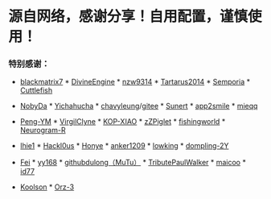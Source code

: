 # 源自网络，感谢分享！自用配置，谨慎使用！

### 特别感谢：

* [blackmatrix7](https://github.com/blackmatrix7/ios_rule_script)  * [DivineEngine](https://github.com/DivineEngine/Profiles/tree/master)  * [nzw9314](https://github.com/nzw9314)  * [Tartarus2014](https://github.com/Tartarus2014)  * [Semporia](https://github.com/Semporia)  * [Cuttlefish](https://github.com/ddgksf2013/Cuttlefish)

* [NobyDa](https://github.com/NobyDa)    * [Yichahucha](https://github.com/yichahucha/surge/tree/master)  * [chavyleung](https://github.com/chavyleung)/[gitee](https://gitee.com/chavyleung/scripts)  * [Sunert](https://github.com/Sunert/Script)  * [app2smile](https://github.com/app2smile/rules)  * [mieqq](https://github.com/mieqq/mieqq)

* [Peng-YM](https://github.com/Peng-YM)  * [VirgilClyne](https://github.com/VirgilClyne)  * [KOP-XIAO](https://github.com/KOP-XIAO)  * [zZPiglet](https://github.com/zZPiglet/Task.git)  * [fishingworld](https://github.com/fishingworld/something)  * [Neurogram-R](https://github.com/Neurogram-R)

* [lhie1](https://github.com/lhie1)  * [Hackl0us](https://github.com/Hackl0us)  * [Honye](https://github.com/Honye/scriptable-scripts/blob/master/README.zh.md)  * [anker1209](https://github.com/anker1209/Scriptable)  * [lowking](https://github.com/lowking/Scripts)  * [dompling-2Y](https://github.com/dompling?tab=repositories)

* [Fei](https://github.com/Infatuation-Fei/rule/tree/main/Stash/)  * [yy168](https://github.com/yyn618/QuantumultX-Script)   * [githubdulong（MuTu）](https://github.com/githubdulong/Script)  * [TributePaulWalker](https://github.com/TributePaulWalker/)  * [maicoo](https://github.com/blankmagic/surge)  * [id77](https://github.com/id77/QuantumultX/tree/master)
 
* [Koolson](https://github.com/Koolson/Qure)   * [Orz-3](https://github.com/Orz-3) 
